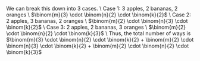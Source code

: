 We can break this down into 3 cases. \\
Case 1: 3 apples, 2 bananas, 2 oranges \\
$\binom{m}{3} \cdot \binom{n}{2} \cdot \binom{k}{2}$ \\
Case 2: 2 apples, 3 bananas, 2 oranges \\
$\binom{m}{2} \cdot \binom{n}{3} \cdot \binom{k}{2}$ \\
Case 3: 2 apples, 2 bananas, 3 oranges \\
$\binom{m}{2} \cdot \binom{n}{2} \cdot \binom{k}{3}$ \\
Thus, the total number of ways is $\binom{m}{3} \cdot \binom{n}{2} \cdot \binom{k}{2} + \binom{m}{2} \cdot \binom{n}{3} \cdot \binom{k}{2} + \binom{m}{2} \cdot \binom{n}{2} \cdot \binom{k}{3}$
